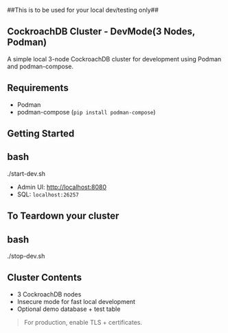 ##This is to be used for your local dev/testing only##

## CockroachDB Cluster - DevMode(3 Nodes, Podman)

A simple local 3-node CockroachDB cluster for development using Podman and podman-compose.

## Requirements

- Podman
- podman-compose (`pip install podman-compose`)

## Getting Started

## bash
./start-dev.sh

- Admin UI: [http://localhost:8080](http://localhost:8080)
- SQL: `localhost:26257`

## To Teardown your cluster
## bash
./stop-dev.sh


## Cluster Contents

- 3 CockroachDB nodes
- Insecure mode for fast local development
- Optional demo database + test table

> For production, enable TLS + certificates.
